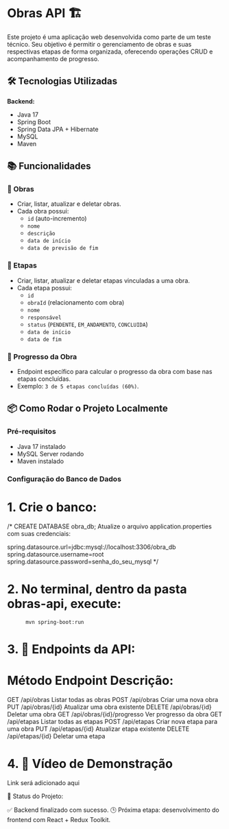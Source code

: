 # Obras API 🏗️

Este projeto é uma aplicação web desenvolvida como parte de um teste técnico. Seu objetivo é permitir o gerenciamento de obras e suas respectivas etapas de forma organizada, oferecendo operações CRUD e acompanhamento de progresso.

## 🛠 Tecnologias Utilizadas

**Backend:**
- Java 17
- Spring Boot
- Spring Data JPA + Hibernate
- MySQL
- Maven

## 📚 Funcionalidades

### 🔹 Obras
- Criar, listar, atualizar e deletar obras.
- Cada obra possui:
  - `id` (auto-incremento)
  - `nome`
  - `descrição`
  - `data de início`
  - `data de previsão de fim`

### 🔹 Etapas
- Criar, listar, atualizar e deletar etapas vinculadas a uma obra.
- Cada etapa possui:
  - `id`
  - `obraId` (relacionamento com obra)
  - `nome`
  - `responsável`
  - `status` (`PENDENTE`, `EM_ANDAMENTO`, `CONCLUIDA`)
  - `data de início`
  - `data de fim`

### 🔹 Progresso da Obra
- Endpoint específico para calcular o progresso da obra com base nas etapas concluídas.
- Exemplo: `3 de 5 etapas concluídas (60%)`.

## 📦 Como Rodar o Projeto Localmente

### Pré-requisitos
- Java 17 instalado
- MySQL Server rodando
- Maven instalado

### Configuração do Banco de Dados

# 1. Crie o banco:

  /* CREATE DATABASE obra_db;
   Atualize o arquivo application.properties com suas credenciais:

  spring.datasource.url=jdbc:mysql://localhost:3306/obra_db
  spring.datasource.username=root
  spring.datasource.password=senha_do_seu_mysql */



# 2. No terminal, dentro da pasta obras-api, execute:

          mvn spring-boot:run
 


# 3. 🔗 Endpoints da API:
# Método	      Endpoint	                    Descrição:

GET	        /api/obras	                  Listar todas as obras
POST	      /api/obras	                  Criar uma nova obra
PUT	        /api/obras/{id}	              Atualizar uma obra existente
DELETE	    /api/obras/{id}	              Deletar uma obra
GET	        /api/obras/{id}/progresso	    Ver progresso da obra
GET	        /api/etapas	                  Listar todas as etapas
POST	      /api/etapas	                  Criar nova etapa para uma obra
PUT	        /api/etapas/{id}	            Atualizar etapa existente
DELETE	    /api/etapas/{id}	            Deletar uma etapa

# 4. 🎥 Vídeo de Demonstração
 Link será adicionado aqui 



📌 Status do Projeto:

✅ Backend finalizado com sucesso.
🕒 Próxima etapa: desenvolvimento do frontend com React + Redux Toolkit.

